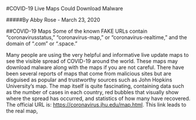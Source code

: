 #COVID-19 Live Maps Could Download Malware

#####By Abby Rose - March 23, 2020

##COVID-19 Maps
Some of the known FAKE URLs contain “coronavirusstatus,” “coronavirus-map,” or “coronavirus-realtime,” and the domain of “.com” or “.space.”   

Many people are using the very helpful and informative live update maps to see the visible spread of COVID-19 around the world. These maps may download malware along with the maps if you are not careful. There have been several reports of maps that come from malicious sites but are disguised as popular and trustworthy sources such as John Hopkins University’s map. The map itself is quite fascinating, containing data such as the number of cases in each country, red bubbles that visually show where the spread has occurred, and statistics of how many have recovered. The official URL is: https://coronavirus.jhu.edu/map.html. This link leads to the real map,

